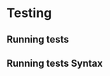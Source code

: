 <!-- Space: ZshIssues -->
<!-- Parent: Project -->
<!-- Title: Testing -->

<!-- Label: Testing -->
<!-- Include: docs/disclaimer.md -->
<!-- Include: ac:toc -->

# Testing

## Running tests

## Running tests Syntax
